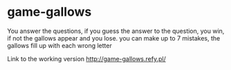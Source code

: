 # game-gallows
You answer the questions, if you guess the answer to the question, you win, if not the gallows appear and you lose. you can make up to 7 mistakes, the gallows fill up with each wrong letter

Link to the working version http://game-gallows.refy.pl/
